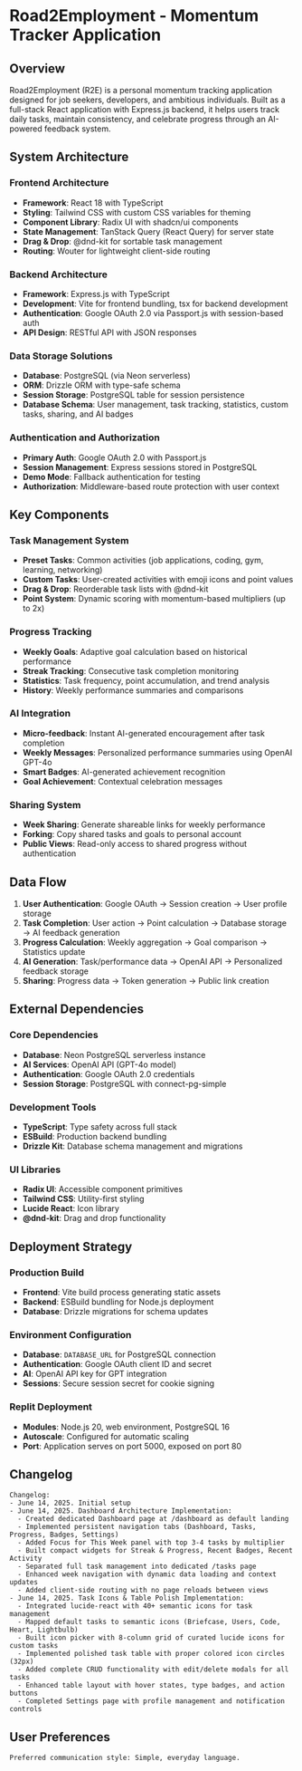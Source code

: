 # Road2Employment - Momentum Tracker Application

## Overview

Road2Employment (R2E) is a personal momentum tracking application designed for job seekers, developers, and ambitious individuals. Built as a full-stack React application with Express.js backend, it helps users track daily tasks, maintain consistency, and celebrate progress through an AI-powered feedback system.

## System Architecture

### Frontend Architecture
- **Framework**: React 18 with TypeScript
- **Styling**: Tailwind CSS with custom CSS variables for theming
- **Component Library**: Radix UI with shadcn/ui components
- **State Management**: TanStack Query (React Query) for server state
- **Drag & Drop**: @dnd-kit for sortable task management
- **Routing**: Wouter for lightweight client-side routing

### Backend Architecture  
- **Framework**: Express.js with TypeScript
- **Development**: Vite for frontend bundling, tsx for backend development
- **Authentication**: Google OAuth 2.0 via Passport.js with session-based auth
- **API Design**: RESTful API with JSON responses

### Data Storage Solutions
- **Database**: PostgreSQL (via Neon serverless)
- **ORM**: Drizzle ORM with type-safe schema
- **Session Storage**: PostgreSQL table for session persistence
- **Database Schema**: User management, task tracking, statistics, custom tasks, sharing, and AI badges

### Authentication and Authorization
- **Primary Auth**: Google OAuth 2.0 with Passport.js
- **Session Management**: Express sessions stored in PostgreSQL
- **Demo Mode**: Fallback authentication for testing
- **Authorization**: Middleware-based route protection with user context

## Key Components

### Task Management System
- **Preset Tasks**: Common activities (job applications, coding, gym, learning, networking)
- **Custom Tasks**: User-created activities with emoji icons and point values
- **Drag & Drop**: Reorderable task lists with @dnd-kit
- **Point System**: Dynamic scoring with momentum-based multipliers (up to 2x)

### Progress Tracking
- **Weekly Goals**: Adaptive goal calculation based on historical performance
- **Streak Tracking**: Consecutive task completion monitoring
- **Statistics**: Task frequency, point accumulation, and trend analysis
- **History**: Weekly performance summaries and comparisons

### AI Integration
- **Micro-feedback**: Instant AI-generated encouragement after task completion
- **Weekly Messages**: Personalized performance summaries using OpenAI GPT-4o
- **Smart Badges**: AI-generated achievement recognition
- **Goal Achievement**: Contextual celebration messages

### Sharing System
- **Week Sharing**: Generate shareable links for weekly performance
- **Forking**: Copy shared tasks and goals to personal account
- **Public Views**: Read-only access to shared progress without authentication

## Data Flow

1. **User Authentication**: Google OAuth → Session creation → User profile storage
2. **Task Completion**: User action → Point calculation → Database storage → AI feedback generation
3. **Progress Calculation**: Weekly aggregation → Goal comparison → Statistics update
4. **AI Generation**: Task/performance data → OpenAI API → Personalized feedback storage
5. **Sharing**: Progress data → Token generation → Public link creation

## External Dependencies

### Core Dependencies
- **Database**: Neon PostgreSQL serverless instance
- **AI Services**: OpenAI API (GPT-4o model)
- **Authentication**: Google OAuth 2.0 credentials
- **Session Storage**: PostgreSQL with connect-pg-simple

### Development Tools
- **TypeScript**: Type safety across full stack
- **ESBuild**: Production backend bundling
- **Drizzle Kit**: Database schema management and migrations

### UI Libraries
- **Radix UI**: Accessible component primitives
- **Tailwind CSS**: Utility-first styling
- **Lucide React**: Icon library
- **@dnd-kit**: Drag and drop functionality

## Deployment Strategy

### Production Build
- **Frontend**: Vite build process generating static assets
- **Backend**: ESBuild bundling for Node.js deployment
- **Database**: Drizzle migrations for schema updates

### Environment Configuration
- **Database**: `DATABASE_URL` for PostgreSQL connection
- **Authentication**: Google OAuth client ID and secret
- **AI**: OpenAI API key for GPT integration
- **Sessions**: Secure session secret for cookie signing

### Replit Deployment
- **Modules**: Node.js 20, web environment, PostgreSQL 16
- **Autoscale**: Configured for automatic scaling
- **Port**: Application serves on port 5000, exposed on port 80

## Changelog

```
Changelog:
- June 14, 2025. Initial setup
- June 14, 2025. Dashboard Architecture Implementation:
  - Created dedicated Dashboard page at /dashboard as default landing
  - Implemented persistent navigation tabs (Dashboard, Tasks, Progress, Badges, Settings)
  - Added Focus for This Week panel with top 3-4 tasks by multiplier
  - Built compact widgets for Streak & Progress, Recent Badges, Recent Activity
  - Separated full task management into dedicated /tasks page
  - Enhanced week navigation with dynamic data loading and context updates
  - Added client-side routing with no page reloads between views
- June 14, 2025. Task Icons & Table Polish Implementation:
  - Integrated lucide-react with 40+ semantic icons for task management
  - Mapped default tasks to semantic icons (Briefcase, Users, Code, Heart, Lightbulb)
  - Built icon picker with 8-column grid of curated lucide icons for custom tasks
  - Implemented polished task table with proper colored icon circles (32px)
  - Added complete CRUD functionality with edit/delete modals for all tasks
  - Enhanced table layout with hover states, type badges, and action buttons
  - Completed Settings page with profile management and notification controls
```

## User Preferences

```
Preferred communication style: Simple, everyday language.
```
